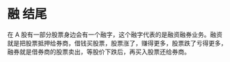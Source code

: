 # 融 结尾

在 A 股有一部分股票身边会有一个融字，这个融字代表的是融资融券业务。融资就是把股票抵押给券商，借钱买股票，股票涨了，赚得更多，股票跌了亏得更多，融券就是借券商的股票卖出，等股价下跌后，再买入股票还给券商。
